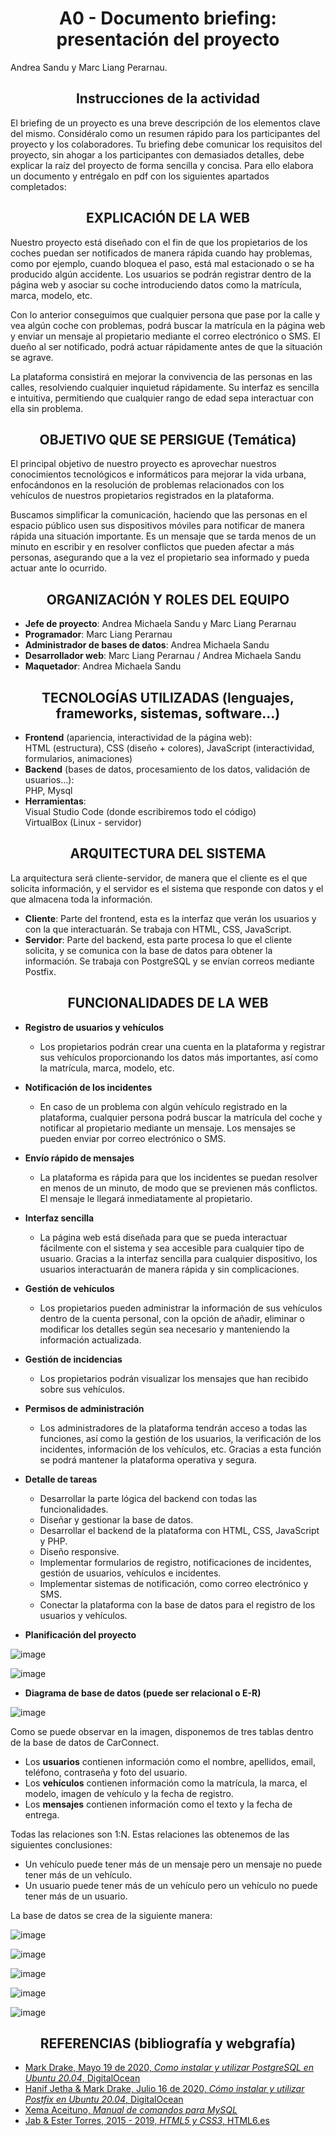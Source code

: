 <h1 align="center">
A0 - Documento briefing: presentación del proyecto
</h1>
Andrea Sandu y Marc Liang Perarnau.
<h2 align="center">Instrucciones de la actividad</h2>
<p>
El briefing de un proyecto es una breve descripción de los elementos clave del mismo. Considéralo como un resumen rápido para los participantes del proyecto y los colaboradores. Tu briefing debe comunicar los requisitos del proyecto, sin ahogar a los participantes con demasiados detalles, debe explicar la raíz del proyecto de forma sencilla y concisa.
Para ello elabora un documento y entrégalo en pdf con los siguientes apartados completados:
</p>

<h2 align="center">EXPLICACIÓN DE LA WEB</h2>

Nuestro proyecto está diseñado con el fin de que los propietarios de los coches puedan ser notificados de manera rápida cuando hay problemas, como por ejemplo, cuando bloquea el paso, está mal estacionado o se ha producido algún accidente. 
Los usuarios se podrán registrar dentro de la página web y asociar su coche introduciendo datos como la matrícula, marca, modelo, etc.


Con lo anterior conseguimos que cualquier persona que pase por la calle y vea algún coche con problemas, podrá buscar la matrícula en la página web y enviar un mensaje al propietario mediante el correo electrónico o SMS. El dueño al ser notificado, podrá actuar rápidamente antes de que la situación se agrave.


La plataforma consistirá en mejorar la convivencia de las personas en las calles, resolviendo cualquier inquietud rápidamente. Su interfaz es sencilla e intuitiva, permitiendo que cualquier rango de edad sepa interactuar con ella sin problema. 


<h2 align="center">OBJETIVO QUE SE PERSIGUE (Temática)</h2>

El principal objetivo de nuestro proyecto es aprovechar nuestros conocimientos tecnológicos e informáticos para mejorar la vida urbana, enfocándonos en la resolución de problemas relacionados con los vehículos de nuestros propietarios registrados en la plataforma. 


Buscamos simplificar la comunicación, haciendo que las personas en el espacio público usen sus dispositivos móviles para notificar de manera rápida una situación importante. Es un mensaje que se tarda menos de un minuto en escribir y en resolver conflictos que pueden afectar a más personas, asegurando que a la vez el propietario sea informado y pueda actuar ante lo ocurrido.


<h2 align="center">ORGANIZACIÓN Y ROLES DEL EQUIPO</h2>

- **Jefe de proyecto**: Andrea Michaela Sandu y Marc Liang Perarnau
- **Programador**: Marc Liang Perarnau
- **Administrador de bases de datos**: Andrea Michaela Sandu
- **Desarrollador web**: Marc Liang Perarnau / Andrea Michaela Sandu
- **Maquetador**: Andrea Michaela Sandu

<h2 align="center">TECNOLOGÍAS UTILIZADAS (lenguajes, frameworks, sistemas, software...)</h2>

- **Frontend** (apariencia, interactividad de la página web):  
  HTML (estructura), CSS (diseño + colores), JavaScript (interactividad, formularios, animaciones)
- **Backend** (bases de datos, procesamiento de los datos, validación de usuarios…):  
  PHP, Mysql
- **Herramientas**:  
  Visual Studio Code (donde escribiremos todo el código)  
  VirtualBox (Linux - servidor)

<h2 align="center">ARQUITECTURA DEL SISTEMA</h2>

La arquitectura será cliente-servidor, de manera que el cliente es el que solicita información, y el servidor es el sistema que responde con datos y el que almacena toda la información.

- **Cliente**: Parte del frontend, esta es la interfaz que verán los usuarios y con la que interactuarán. Se trabaja con HTML, CSS, JavaScript.
- **Servidor**: Parte del backend, esta parte procesa lo que el cliente solicita, y se comunica con la base de datos para obtener la información. Se trabaja con PostgreSQL y se envían correos mediante Postfix.


<h2 align="center">FUNCIONALIDADES DE LA WEB</h2>

- **Registro de usuarios y vehículos**
  - Los propietarios podrán crear una cuenta en la plataforma y registrar sus vehículos proporcionando los datos más        importantes, así como la matrícula, marca, modelo, etc.

- **Notificación de los incidentes**
  - En caso de un problema con algún vehículo registrado en la plataforma, cualquier persona podrá buscar la matrícula     del coche y notificar al propietario mediante un mensaje. Los mensajes se pueden enviar por correo electrónico o SMS.

- **Envío rápido de mensajes**
  - La plataforma es rápida para que los incidentes se puedan resolver en menos de un minuto, de modo que se previenen     más conflictos. El mensaje le llegará inmediatamente al propietario.

- **Interfaz sencilla**
  - La página web está diseñada para que se 	pueda interactuar fácilmente con el sistema y sea accesible para             cualquier tipo de usuario. Gracias a la interfaz sencilla para cualquier dispositivo, los usuarios interactuarán       de manera rápida y sin complicaciones.
    
- **Gestión de vehículos**
  - Los propietarios pueden administrar la información de sus vehículos dentro de la cuenta personal, con la opción de     añadir, eliminar o modificar los detalles según sea necesario y manteniendo la información actualizada.

- **Gestión de incidencias**
  - Los propietarios podrán visualizar los mensajes que han recibido sobre sus vehículos. 

- **Permisos de administración**
  - Los administradores de la plataforma tendrán acceso a todas las funciones, así como la gestión de los usuarios, la      verificación de los incidentes, información de los vehículos, etc. Gracias a esta función se podrá mantener la          plataforma operativa y segura.
  
- **Detalle de tareas**
  - Desarrollar la parte lógica del backend con todas las funcionalidades.
  - Diseñar y gestionar la base de datos.
  - Desarrollar el backend de la plataforma con HTML, CSS, JavaScript y PHP. 
  - Diseño responsive.
  - Implementar formularios de registro, notificaciones de incidentes, gestión de usuarios, vehículos e incidentes.
  - Implementar sistemas de notificación, como correo electrónico y SMS.
  - Conectar la plataforma con la base de datos para el registro de los usuarios y vehículos.

- **Planificación del proyecto**

![image](https://github.com/user-attachments/assets/50f7b046-75d7-4a63-ba6c-45fcf82daf43)



![image](https://github.com/user-attachments/assets/fa75a8c6-b9fa-422c-95ff-a22898a93870)


- **Diagrama de base de datos (puede ser relacional o E-R)**
  
![image](https://github.com/user-attachments/assets/dce5c5fb-4982-4c33-9799-59dadc67438c)


Como se puede observar en la imagen, disponemos de tres tablas dentro de la base de datos de CarConnect. 
  - Los **usuarios** contienen información como el nombre, apellidos, email, teléfono, contraseña y foto del usuario.
  - Los **vehículos** contienen información como la matrícula, la marca, el modelo, imagen de vehículo y la fecha de       registro.
  - Los **mensajes** contienen información como el texto y la fecha de entrega.


Todas las relaciones son 1:N. Estas relaciones las obtenemos de las siguientes conclusiones:
  - Un vehículo puede tener más de un mensaje pero un mensaje no puede tener más de un vehículo.
  - Un usuario puede tener más de un vehículo pero un vehículo no puede tener más de un usuario.


La base de datos se crea de la siguiente manera:

![image](https://github.com/user-attachments/assets/9239d914-7cb7-4888-a5aa-2b21b0542edd)

![image](https://github.com/user-attachments/assets/428311fd-ce7f-49ef-aa50-8d1e638a0470)

![image](https://github.com/user-attachments/assets/77d88040-98aa-4a6d-bfeb-c3e98a21f30e)

![image](https://github.com/user-attachments/assets/1c629d2a-fbb5-41c7-8e85-7188fb1b7ce8)

![image](https://github.com/user-attachments/assets/a2054fdf-2eee-4103-a352-ca93e94daa9e)


<h2 align="center">REFERENCIAS (bibliografía y webgrafía)</h2>

- [Mark Drake, Mayo 19 de 2020, *Como instalar y utilizar PostgreSQL en Ubuntu 20.04*, DigitalOcean](https://www.digitalocean.com/community/tutorials/how-to-install-and-use-postgresql-on-ubuntu-20-04-es)
- [Hanif Jetha & Mark Drake, Julio 16 de 2020, *Cómo instalar y utilizar Postfix en Ubuntu 20.04*, DigitalOcean](https://www.digitalocean.com/community/tutorials/how-to-install-and-configure-postfix-on-ubuntu-20-04-es)
- [Xema Aceituno, *Manual de comandos para MySQL*](https://www.cartagena99.com/recursos/alumnos/apuntes/210927124637-Manual%20MySQL.pdf)
- [Jab & Ester Torres, 2015 - 2019, *HTML5 y CSS3*, HTML6.es](https://www.html6.es/)
